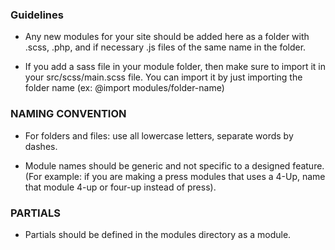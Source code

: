 ### Guidelines

- Any new modules for your site should be added here as a folder with .scss, .php, and if necessary .js files of the same name in the folder.

- If you add a sass file in your module folder, then make sure to import it in your src/scss/main.scss file. You can import it by just importing the folder name (ex: @import modules/folder-name)

### NAMING CONVENTION 
- For folders and files: use all lowercase letters, separate words by dashes.

- Module names should be generic and not specific to a designed feature. (For example: if you are making a press modules that uses a 4-Up, name that module 4-up or four-up instead of press).

### PARTIALS
- Partials should be defined in the modules directory as a module.

